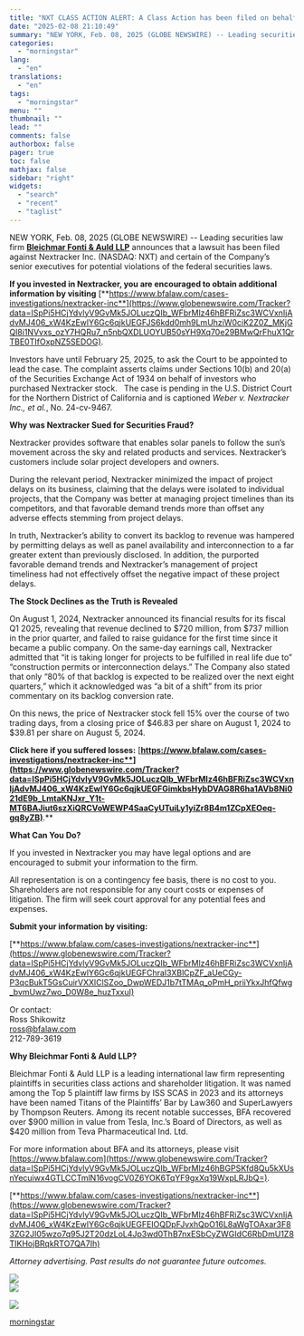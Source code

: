 ```yaml
---
title: "NXT CLASS ACTION ALERT: A Class Action has been filed on behalf of Nextracker Inc. Investors – Contact BFA Law by February 25 (NASDAQ:NXT)"
date: "2025-02-08 21:10:49"
summary: "NEW YORK, Feb. 08, 2025 (GLOBE NEWSWIRE) -- Leading securities law firm Bleichmar Fonti &amp; Auld LLP announces that a lawsuit has been filed against Nextracker Inc. (NASDAQ: NXT) and certain of the Company’s senior executives for potential violations of the federal securities laws. If you invested in Nextracker, you..."
categories:
  - "morningstar"
lang:
  - "en"
translations:
  - "en"
tags:
  - "morningstar"
menu: ""
thumbnail: ""
lead: ""
comments: false
authorbox: false
pager: true
toc: false
mathjax: false
sidebar: "right"
widgets:
  - "search"
  - "recent"
  - "taglist"
---
```


NEW YORK, Feb. 08, 2025 (GLOBE NEWSWIRE) -- Leading securities law firm [**Bleichmar Fonti & Auld LLP**](https://www.globenewswire.com/Tracker?data=K7r2RUQM4EUH9kwYV1w4udcAusIYWkZADNzeOI3wGPJ9pMPbAxsBctkqbdD0Wk-fuQ-lBMcelx_D-B2jM3SQrEYms9R59lzCHsZnAcisO0ogtGYRGJLNerRYBspBC-cFKy8Ew8AY18VGg-yhQ0NEmQ==) announces that a lawsuit has been filed against Nextracker Inc. (NASDAQ: NXT) and certain of the Company’s senior executives for potential violations of the federal securities laws.

**If you invested in Nextracker, you are encouraged to obtain additional information by visiting** [**https://www.bfalaw.com/cases-investigations/nextracker-inc**](https://www.globenewswire.com/Tracker?data=ISpPi5HCjYdvlyV9GvMk5JOLuczQIb_WFbrMlz46hBFRiZsc3WCVxnIjAdvMJ406_xW4KzEwlY6Gc6qjkUEGFJS6kdd0mh9LmUhziW0ciK2Z0Z_MKjGQl8i1NVvxs_ozY7HQRu7_n5nbQXDLUOYUB50sYH9Xq70e29BMwQrFhuX1QrTBE0TIfOxpNZ5SEDOG).

Investors have until February 25, 2025, to ask the Court to be appointed to lead the case. The complaint asserts claims under Sections 10(b) and 20(a) of the Securities Exchange Act of 1934 on behalf of investors who purchased Nextracker stock.   The case is pending in the U.S. District Court for the Northern District of California and is captioned *Weber v. Nextracker Inc., et al.*, No. 24-cv-9467.

**Why was Nextracker Sued for Securities Fraud?**

Nextracker provides software that enables solar panels to follow the sun’s movement across the sky and related products and services. Nextracker’s customers include solar project developers and owners.

During the relevant period, Nextracker minimized the impact of project delays on its business, claiming that the delays were isolated to individual projects, that the Company was better at managing project timelines than its competitors, and that favorable demand trends more than offset any adverse effects stemming from project delays.

In truth, Nextracker’s ability to convert its backlog to revenue was hampered by permitting delays as well as panel availability and interconnection to a far greater extent than previously disclosed. In addition, the purported favorable demand trends and Nextracker’s management of project timeliness had not effectively offset the negative impact of these project delays.

**The Stock Declines as the Truth is Revealed**

On August 1, 2024, Nextracker announced its financial results for its fiscal Q1 2025, revealing that revenue declined to $720 million, from $737 million in the prior quarter, and failed to raise guidance for the first time since it became a public company. On the same-day earnings call, Nextracker admitted that “it is taking longer for projects to be fulfilled in real life due to” “construction permits or interconnection delays.” The Company also stated that only “80% of that backlog is expected to be realized over the next eight quarters,” which it acknowledged was “a bit of a shift” from its prior commentary on its backlog conversion rate.

On this news, the price of Nextracker stock fell 15% over the course of two trading days, from a closing price of $46.83 per share on August 1, 2024 to $39.81 per share on August 5, 2024.

**Click here if you suffered losses:** [**https://www.bfalaw.com/cases-investigations/nextracker-inc**](https://www.globenewswire.com/Tracker?data=ISpPi5HCjYdvlyV9GvMk5JOLuczQIb_WFbrMlz46hBFRiZsc3WCVxnIjAdvMJ406_xW4KzEwlY6Gc6qjkUEGFGimkbsHybDVAG8R6ha1AVb8Ni021dE9b_LmtaKNJxr_Y1t-MT6BAJiut6szXiQRCVoWEWP4SaaCyUTuiLy1yiZr8B4m1ZCpXEOeq-gq8yZB)**.**

**What Can You Do?**

If you invested in Nextracker you may have legal options and are encouraged to submit your information to the firm.

All representation is on a contingency fee basis, there is no cost to you. Shareholders are not responsible for any court costs or expenses of litigation. The firm will seek court approval for any potential fees and expenses.

**Submit your information by visiting:**

[**https://www.bfalaw.com/cases-investigations/nextracker-inc**](https://www.globenewswire.com/Tracker?data=ISpPi5HCjYdvlyV9GvMk5JOLuczQIb_WFbrMlz46hBFRiZsc3WCVxnIjAdvMJ406_xW4KzEwlY6Gc6qjkUEGFChraI3XBlCpZF_aUeCGy-P3qcBukT5GsCuirVXXlClSZoo_DwpWEDJ1b7tTMAq_oPmH_priiYkxJhfQfwg_bvmUwz7wo_D0W8e_huzTxxuI)

Or contact:  
Ross Shikowitz  
[ross@bfalaw.com](https://www.globenewswire.com/Tracker?data=fCTUZUH_WfW_gtaMmOT4i-ovK6frQWXLVmnjBStBallgeUxhqNLgPhQu0LpjDCrkhkTQsZnCFioqoDmCKH2oYQ==)  
212-789-3619

**Why Bleichmar Fonti & Auld LLP?**

Bleichmar Fonti & Auld LLP is a leading international law firm representing plaintiffs in securities class actions and shareholder litigation. It was named among the Top 5 plaintiff law firms by ISS SCAS in 2023 and its attorneys have been named Titans of the Plaintiffs’ Bar by Law360 and SuperLawyers by Thompson Reuters. Among its recent notable successes, BFA recovered over $900 million in value from Tesla, Inc.’s Board of Directors, as well as $420 million from Teva Pharmaceutical Ind. Ltd.

For more information about BFA and its attorneys, please visit [https://www.bfalaw.com](https://www.globenewswire.com/Tracker?data=ISpPi5HCjYdvlyV9GvMk5JOLuczQIb_WFbrMlz46hBGPSKfd8Qu5kXUsnYecuiwx4GTLCCTmlN16vogCV0Z6YOK6TqYF9gxXq19WxpLRJbQ=).

[**https://www.bfalaw.com/cases-investigations/nextracker-inc**](https://www.globenewswire.com/Tracker?data=ISpPi5HCjYdvlyV9GvMk5JOLuczQIb_WFbrMlz46hBFRiZsc3WCVxnIjAdvMJ406_xW4KzEwlY6Gc6qjkUEGFEIOQDpFJvxhQpO16L8aWgTOAxar3F83ZG2JI05wzo7q95J2T20dzLoL4Jp3wd0ThB7nxESbCyZWGIdC6RbDmU1Z8TIKHojBRqkRTO7QA7Ih)

*Attorney advertising. Past results do not guarantee future outcomes.*

 ![](https://www.globenewswire.com/newsroom/ti?nf=OTM1NTA4NiM2NzQxNTI2IzIyOTA5OTU=)   
 ![](https://ml.globenewswire.com/media/OGJlNmQ4MjktYTgyMi00NGUwLWI4YmQtMjc2N2E4MzRjNDY4LTEzMDI1NDU=/tiny/Bleichmar-Fonti-Auld.png)

 [![](https://ml.globenewswire.com/media/44a256cf-d470-4d8a-af6b-dbb1b5bbb11e/small/bfa-logo-transparent-002-png.png)](https://www.globenewswire.com/NewsRoom/AttachmentNg/44a256cf-d470-4d8a-af6b-dbb1b5bbb11e)

[morningstar](https://www.morningstar.com/news/globe-newswire/9355086/nxt-class-action-alert-a-class-action-has-been-filed-on-behalf-of-nextracker-inc-investors-contact-bfa-law-by-february-25-nasdaqnxt)
